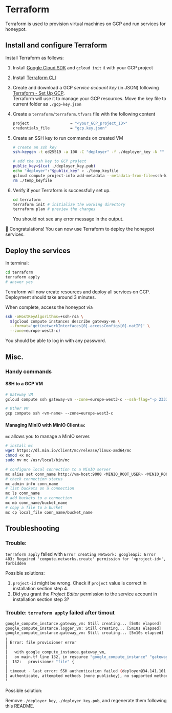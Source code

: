# Terraform

Terraform is used to provision virtual machines on GCP and run services for honeypot.

## Install and configure Terraform

Install Terraform as follows:

1. Install [Google Cloud SDK](https://cloud.google.com/sdk/docs/install) and `gcloud init` it with your GCP project

2. Install [Terraform CLI](https://learn.hashicorp.com/tutorials/terraform/install-cli?in=terraform/gcp-get-started)

3. Create and download a GCP _service account key_ (in JSON) following [Terraform - Set Up GCP](https://learn.hashicorp.com/tutorials/terraform/google-cloud-platform-build?in=terraform/gcp-get-started).\
   Terraform will use it to manage your GCP resources. Move the key file to current folder as `./gcp-key.json`

4. Create a `terraform/terraform.tfvars` file with the following content

   ```bash
   project                  = "<your_GCP_project_ID>"
   credentials_file         = "gcp.key.json"
   ```

5. Create an SSH key to run commands on created VM

   ```bash
   # create an ssh key
   ssh-keygen -t ed25519 -a 100 -C "deployer" -f ./deployer_key -N ""

   # add the ssh key to GCP project
   public_key=$(cat ./deployer_key.pub)
   echo "deployer":"$public_key" > ./temp_keyfile
   gcloud compute project-info add-metadata --metadata-from-file=ssh-keys=./temp_keyfile
   rm ./temp_keyfile
   ```

6. Verify if your Terraform is successfully set up.

   ```bash
   cd terraform
   terraform init # initialize the working directory
   terraform plan # preview the changes
   ```

   You should not see any error message in the output.

:tada: Congratulations! You can now use Terraform to deploy the honeypot services.

## Deploy the services

In terminal:

```bash
cd terraform
terraform apply
# answer yes
```

Terraform will now create resources and deploy all services on GCP.
Deployment should take around 3 minutes.

When complete, access the honeypot via

```bash
ssh -oHostKeyAlgorithms=+ssh-rsa \
  $(gcloud compute instances describe gateway-vm \
  --format='get(networkInterfaces[0].accessConfigs[0].natIP)' \
  --zone=europe-west3-c)
```

You should be able to log in with any password.

## Misc.

### Handy commands

#### SSH to a GCP VM

```bash
# Gateway VM
gcloud compute ssh gateway-vm --zone=europe-west3-c --ssh-flag="-p 2333"

# Other VM
gcp compute ssh <vm-name> --zone=europe-west3-c
```

#### Managing MinIO with MinIO Client `mc`

`mc` allows you to manage a MinIO server.

```bash
# install mc
wget https://dl.min.io/client/mc/release/linux-amd64/mc
chmod +x mc
sudo mv mc /usr/local/bin/mc

# configure local connection to a MinIO server
mc alias set conn_name http://vm-host:9000 <MINIO_ROOT_USER> <MINIO_ROOT_PASSWORD>
# check connection status
mc admin info conn_name
# list buckets on a connection
mc ls conn_name
# add buckets to a connection
mc mb conn_name/bucket_name
# copy a file to a bucket
mc cp local_file conn_name/bucket_name
```

## Troubleshooting

### Trouble:

`terraform apply` failed with `Error creating Network: googleapi: Error 403: Required 'compute.networks.create' permission for '<project-id>', forbidden`

Possible solutions:

1. `project-id` might be wrong. Check if `project` value is correct in installation section step 4.
2. Did you grant the _Project Editor_ permission to the service account in installation section step 3?

### Trouble: `terraform apply` failed after timout

```bash
google_compute_instance.gateway_vm: Still creating... [5m0s elapsed]
google_compute_instance.logger_vm: Still creating... [5m10s elapsed]
google_compute_instance.gateway_vm: Still creating... [5m10s elapsed]
╷
│ Error: file provisioner error
│
│   with google_compute_instance.gateway_vm,
│   on main.tf line 132, in resource "google_compute_instance" "gateway_vm":
│  132:   provisioner "file" {
│
│ timeout - last error: SSH authentication failed (deployer@34.141.101.194:22): ssh: handshake failed: ssh: unable to
│ authenticate, attempted methods [none publickey], no supported methods remain
╵
```

Possible solution:

Remove `./deployer_key`, `./deployer_key.pub`, and regenerate them following this README.
